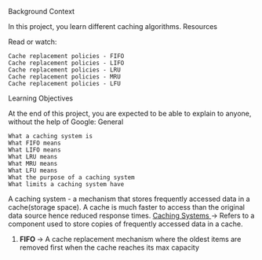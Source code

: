 Background Context

In this project, you learn different caching algorithms.
Resources

Read or watch:

    Cache replacement policies - FIFO
    Cache replacement policies - LIFO
    Cache replacement policies - LRU
    Cache replacement policies - MRU
    Cache replacement policies - LFU

Learning Objectives

At the end of this project, you are expected to be able to explain to anyone, without the help of Google:
General

    What a caching system is
    What FIFO means
    What LIFO means
    What LRU means
    What MRU means
    What LFU means
    What the purpose of a caching system
    What limits a caching system have


A caching system - a mechanism that stores frequently accessed data in a cache(storage space).
A cache is much faster to access than the original data source hence reduced response times. 
<u> Caching Systems </u>
-> Refers to a component used to store copies of frequently accessed data in a cache. 
1. <b> FIFO </b>
-> A cache replacement mechanism where the oldest items are removed first when the cache reaches its max capacity
